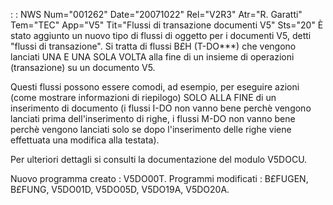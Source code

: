  :  : NWS Num="001262" Date="20071022" Rel="V2R3" Atr="R. Garatti" Tem="TEC" App="V5" Tit="Flussi di transazione documenti V5" Sts="20"
È stato aggiunto un nuovo tipo di flussi di oggetto per i documenti V5, detti "flussi di transazione". Si tratta di flussi B£H (T-DO\*\*\*) che vengono lanciati UNA E UNA SOLA VOLTA alla fine
di un insieme di operazioni (transazione) su un documento V5.

Questi flussi possono essere comodi, ad esempio, per eseguire azioni (come mostrare informazioni di riepilogo) SOLO ALLA FINE di un inserimento di documento (i flussi I-DO non vanno bene perchè vengono lanciati prima dell'inserimento di righe, i flussi M-DO non vanno bene perchè vengono lanciati solo se dopo l'inserimento delle righe viene effettuata una modifica alla testata).

Per ulteriori dettagli si consulti la documentazione del modulo V5DOCU.

Nuovo programma creato :  V5DO00T.
Programmi modificati :  B£FUGEN, B£FUNG, V5DO01D, V5DO05D, V5DO19A, V5DO20A.
